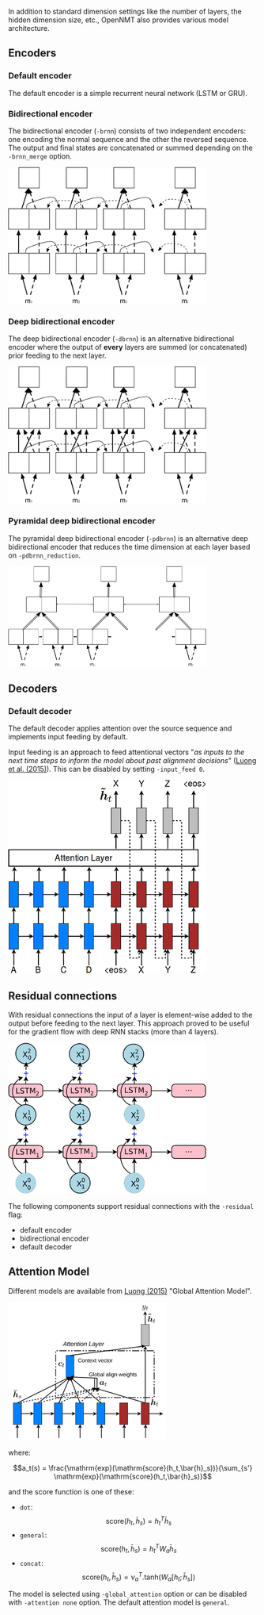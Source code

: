 In addition to standard dimension settings like the number of layers, the hidden dimension size, etc., OpenNMT also provides various model architecture.

## Encoders

### Default encoder

The default encoder is a simple recurrent neural network (LSTM or GRU).

### Bidirectional encoder

The bidirectional encoder (`-brnn`) consists of two independent encoders: one encoding the normal sequence and the other the reversed sequence. The output and final states are concatenated or summed depending on the `-brnn_merge` option.

![Bidirectional encoder](../img/brnn.png)

### Deep bidirectional encoder

The deep bidirectional encoder (`-dbrnn`) is an alternative bidirectional encoder where the output of **every** layers are summed (or concatenated) prior feeding to the next layer.

![Deep bidirectional encoder](../img/dbrnn.png)

### Pyramidal deep bidirectional encoder

The pyramidal deep bidirectional encoder (`-pdbrnn`) is an alternative deep bidirectional encoder that reduces the time dimension at each layer based on `-pdbrnn_reduction`.

![Pyramidal deep bidirectional encoder](../img/pdbrnn.png)

## Decoders

### Default decoder

The default decoder applies attention over the source sequence and implements input feeding by default.

Input feeding is an approach to feed attentional vectors "*as inputs to the next time steps to inform the model about past alignment decisions*" ([Luong et al. (2015)](https://arxiv.org/pdf/1508.04025.pdf)). This can be disabled by setting `-input_feed 0`.

![Decoder with input feeding](../img/input_feed.png)

## Residual connections

With residual connections the input of a layer is element-wise added to the output before feeding to the next layer. This approach proved to be useful for the gradient flow with deep RNN stacks (more than 4 layers).

![RNN with residual connections](../img/residual.png)

The following components support residual connections with the `-residual` flag:

* default encoder
* bidirectional encoder
* default decoder

## Attention Model

Different models are available from [Luong (2015)](../references.md#Luong2015) "Global Attention Model".

![Global attentional model](../img/global-attention-model.png)

where:

$$a_t(s) = \frac{\mathrm{exp}(\mathrm{score}(h_t,\bar{h}_s))}{\sum_{s'} \mathrm{exp}(\mathrm{score}(h_t,\bar{h}_s)}$$

and the score function is one of these:

* `dot`: $$\mathrm{score}(h_t,\bar{h}_s)=h_t^T\bar{h}_s$$
* `general`: $$\mathrm{score}(h_t,\bar{h}_s)=h_t^TW_a\bar{h}_s$$
* `concat`: $$\mathrm{score}(h_t,\bar{h}_s)=\nu_a^T.\mathrm{tanh}(W_a[h_t;\bar{h}_s])$$

The model is selected using `-global_attention` option or can be disabled with `-attention none` option. The default attention model is `general`.